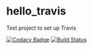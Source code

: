 # hello_travis
Test project to set up Travis

[![Codacy Badge](https://api.codacy.com/project/badge/Grade/9ff66a74edd04358b8b9a86e3c980077)](https://app.codacy.com/app/gmillotyahoo/hello_travis?utm_source=github.com&utm_medium=referral&utm_content=gmillotyahoo/hello_travis&utm_campaign=Badge_Grade_Dashboard)
[![Build Status](https://travis-ci.com/gmillotyahoo/hello_travis.svg?branch=master)](https://travis-ci.com/gmillotyahoo/hello_travis)

